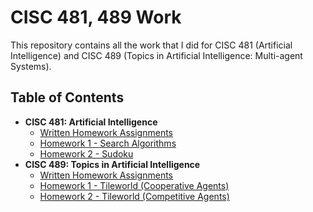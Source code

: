 # CISC 481, 489 Work

This repository contains all the work that I did for CISC 481 (Artificial 
Intelligence) and CISC 489 (Topics in Artificial Intelligence: Multi-agent 
Systems).

## Table of Contents

 - **CISC 481: Artificial Intelligence**
   - [Written Homework Assignments](481_written_hw/README.md)
   - [Homework 1 - Search Algorithms](481_program1/README.md)
   - [Homework 2 - 
     Sudoku](481_program2/README.md)
 - **CISC 489: Topics in Artificial Intelligence**
   - [Written Homework Assignments](489_written_hw/README.md) 
   - [Homework 1 - Tileworld (Cooperative Agents)](489_program1/README.md)
   - [Homework 2 - Tileworld (Competitive Agents)](489_program2/README.md)
